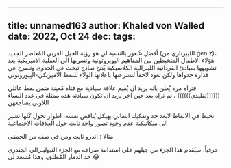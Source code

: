 
---
title: unnamed163
author: Khaled von Walled
date: 2022, Oct 24
dec:
tags:
---

أفضل شُعور بالنسبة لي هو رؤية الجيل الغربي المُعاصر الجديد (الليبرتاري من gen z)، هؤلاء الاطفال المتخبطين بين المفاهيم الپويروتونية وتسربها الى العقلية الاميريكية بعد تشويهها بمبادئ الفردانية الليبرالية الكلاسيكية يُنتج نماذج تبحث عن الجدوى وتصرح عن قذارة جدواها ولكن تعود لاحقاً لتشرعنها باعلانها الولاء للنمط الاميريكي-الپيوروتوني


فتراه مرة يُعلن بانه يريد ان يُقيم علاقة سيادية مع فتاة مُعينة ضمن نمط عائلي ((((((تقليدي)))))) ، ثم تراه بعد حين اخر يريد ان تكون سيادته هذه ممثلة في عدد النساء اللاوتي يضاجعهن

تخبط في الانماط لابعد حد وتفكيك انتقائي بهيكل يُناقض نفسه، اطوار تحول كُلها تشير الى ميكانيكية عدم وجود تصور واحد ثابت حول العلاقات الاجتماعية


مثالا : اندرو تايت ومن في صفه من الحمقى




حرفياً، سيُقدم هذا الجزء من جيلهم على استدامة صراعه مع الجزء النيوليبرالي الجندري حد الدمار المُطلق، وهذا مُسعد لي 😂

